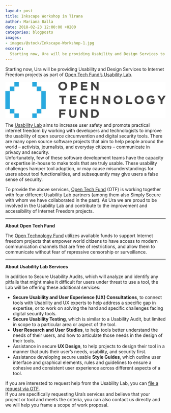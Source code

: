 ```yaml
---
layout: post
title: Inkscape Workshop in Tirana
author: Mariana Balla
date: 2018-02-23 12:00:00 +0200
categories: blogposts
images:
- images/@stock/Inkscape-Workshop-1.jpg
excerpt:
  Starting now, Ura will be providing Usability and Design Services to Internet Freedom projects as part of Open Tech Fund’s Usability Lab. The Usability Lab aims to increase user safety and promote practical internet freedom by working with developers and technologists to improve the usability of open ­source circumvention and digital security […]
---
```


<p>Starting now, Ura will be providing Usability and Design Services to Internet Freedom projects as part of <a href="https://www.opentech.fund/lab/usability-lab" target="_blank">Open Tech Fund’s Usability Lab</a>.</p>

<div class="large-10 large-centered centered-text columns">
<img src="/images/@stock/OTF.jpg" alt="OTF logo"><br />
</div>
<div class="two spacing"></div>

<p>The <a href="https://www.opentech.fund/lab/usability-lab" target="_blank">Usability Lab</a> aims to increase user safety and promote practical internet freedom by working with developers and technologists to improve the usability of open ­source circumvention and digital security tools. There are many open ­source software projects that aim to help people around the world – activists, journalists, and everyday citizens – communicate in privacy and security.<br />
Unfortunately, few of these software­ development teams have the capacity or expertise in-house to make tools that are truly usable. These usability challenges hamper tool adoption, or may cause misunderstandings for users about tool functionalities, and subsequently may give users a false sense of security.</p>

<p>To provide the above services, <a href="https://www.opentech.fund/" target="_blank">Open Tech Fund</a> (OTF) is working together with four different Usability Lab partners (among them also Simply Secure with whom we have collaborated in the past). As Ura we are proud to be involved in the Usability Lab and contribute to the improvement and accessibility of Internet Freedom projects.</p>

<hr>

<p><strong>About Open Tech Fund</strong></p>

<p>The <a href="https://www.opentech.fund/" target="_blank">Open Technology Fund</a> utilizes available funds to support Internet freedom projects that empower world citizens to have access to modern communication channels that are free of restrictions, and allow them to communicate without fear of repressive censorship or surveillance.</p>

<hr>

<p><strong>About Usability Lab Services</strong></p>

<p>In addition to Secure Usability Audits, which will analyze and identify any pitfalls that might make it difficult for users under threat to use a tool, the Lab will be offering these additional services:</p>
<ul>
<li><strong>Secure Usability and User Experience (UX) Consultations</strong>, to connect tools with Usability and UX experts to help address a specific gap in expertise, or to work on solving the hard and specific challenges facing digital security tools.</li>
<li><strong>Secure Usability Testing</strong>, which is similar to a Usability Audit, but limited in scope to a particular area or aspect of the tool.</li>
<li><strong>User Research and User Studies</strong>, to help tools better understand the needs of their users, and how to articulate those needs in the design of their tools.</li>
<li>Assistance in secure <strong>UX Design</strong>, to help projects to design their tool in a manner that puts their user’s needs, usability, and security first.</li>
<li>Assistance developing secure usable <strong>Style Guides</strong>, which outline user interface and graphical elements, rules and guidelines to ensure a cohesive and consistent user experience across different aspects of a tool.</li>
</ul>

<p>If you are interested to request help from the Usability Lab, you can <a href="https://www.opentech.fund/lab/usability-lab" target="_blank">file a request via OTF</a>.<br />If you are specifically requesting Ura’s services and believe that your project or tool and meets the criteria, you can also contact us directly and we will help you frame a scope of work proposal.</p>
